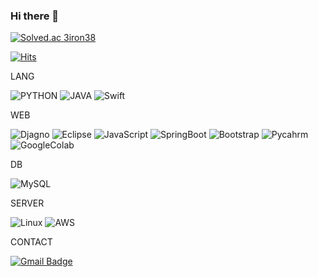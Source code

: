 ### Hi there 👋

<!--
**3iron/3iron** is a ✨ _special_ ✨ repository because its `README.md` (this file) appears on your GitHub profile.

Here are some ideas to get you started:

- 🔭 I’m currently working on ...
- 🌱 I’m currently learning ...
- 👯 I’m looking to collaborate on ...
- 🤔 I’m looking for help with ...
- 💬 Ask me about ...
- 📫 How to reach me: ...
- 😄 Pronouns: ...
- ⚡ Fun fact: ...
-->

[![Solved.ac
3iron38](http://mazassumnida.wtf/api/v2/generate_badge?boj=3iron38)](https://solved.ac/3iron38)

[![Hits](https://hits.seeyoufarm.com/api/count/incr/badge.svg?url=https%3A%2F%2Fgithub.com%2F3iron&count_bg=%23000000&title_bg=%23000000&icon=github.svg&icon_color=%23FFFFFF&title=hits&edge_flat=false)](https://hits.seeyoufarm.com)


LANG

![PYTHON](https://img.shields.io/badge/-PYTHON%20-0071C5?style=flat-square&logo=PYTHON&logoColor=white)
![JAVA](https://img.shields.io/badge/-JAVA-d14836?style=flat-square&logo=JAVA&logoColor=white)
![Swift](https://img.shields.io/badge/-Swift%20-0071C5?style=flat-square&logo=Swift&logoColor=white)


WEB

![Djagno](https://img.shields.io/badge/-Django%20-0071C5?style=flat-square&logo=Django&logoColor=white)
![Eclipse](https://img.shields.io/badge/-Eclipse%20-0071C5?style=flat-square&logo=Eclipse&logoColor=white)
![JavaScript](https://img.shields.io/badge/-JavaScript%20-0071C5?style=flat-square&logo=JavaScript&logoColor=white)
![SpringBoot](https://img.shields.io/badge/-SpringBoot%20-0071C5?style=flat-square&logo=SpringBoot&logoColor=white)
![Bootstrap](https://img.shields.io/badge/-Bootstrap%20-0071C5?style=flat-square&logo=Bootstrap&logoColor=white)
![Pycahrm](https://img.shields.io/badge/-Pycharm%20-0071C5?style=flat-square&logo=Pycharm&logoColor=white)
![GoogleColab](https://img.shields.io/badge/-GoogleColab%20-0071C5?style=flat-square&logo=GoogleColab&logoColor=white)

DB

![MySQL](https://img.shields.io/badge/-MySQL%20-0071C5?style=flat-square&logo=MySQL&logoColor=white)


SERVER

![Linux](https://img.shields.io/badge/-Linux%20-0071C5?style=flat-square&logo=Linux&logoColor=white)
![AWS](https://img.shields.io/badge/-AWS%20-0071C5?style=flat-square&logo=AWS&logoColor=white)


CONTACT

[![Gmail Badge](https://img.shields.io/badge/Gmail-d14836?style=flat-square&logo=Gmail&logoColor=white&link=mailto:3iron38@gmail.com)](mailto:3iron38@gmail.com)
